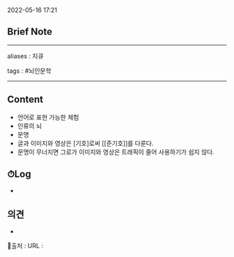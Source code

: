 2022-05-16 17:21
## Brief Note
---
aliases : 지큐

tags : #뇌인문학

---

## Content
- 언어로 표현 가능한 체험
- 인류의 뇌
- 문명
- 글과 이미지와 영상은 [기호]로써 [[준기호]]를 다룬다.
- 문명이 무너지면 그로가 이미지와 영상은 트래픽이 줄어 사용하기가 쉽지 않다.

## ⏱Log
-

## 의견
-


📙출처 :
URL :